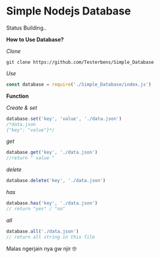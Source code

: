 # Simple Nodejs Database
Status Building..

**How to Use Database?**

*Clone*
```shell
git clone https://github.com/Testerbens/Simple_Database
```
*Use*
```javascript
const database = require('./Simple_Database/index.js')
```
**Function**

*Create & set*
```javascript
database.set('key', 'value', './data.json')
/*data.json
{"key": "value"}*/
```
*get*
```javascript
database.get('key', './data.json')
//return " value "
```
*delete*
```javascript
database.delete('key', './data.json')
```
*has*
```javascript
database.has('key', './data.json')
// return "yes" / "no"
```
*all*
```javascript
database.all('./data.json')
// return all string in this file
```
Malas ngerjain nya gw njir 🤓
